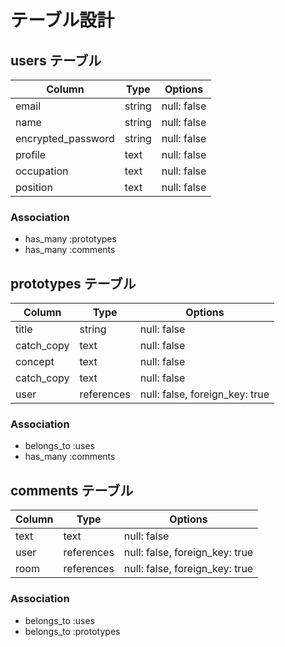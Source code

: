 # テーブル設計

## users テーブル

| Column             | Type   | Options     |
| ------------------ | ------ | ----------- |
| email              | string | null: false |
| name               | string | null: false |
| encrypted_password | string | null: false |
| profile            | text   | null: false |
| occupation         | text   | null: false |
| position           | text   | null: false |

### Association

- has_many :prototypes
- has_many :comments

## prototypes テーブル

| Column       | Type        | Options                        |
| ------------ | ----------- | ------------------------------ |
| title        | string      | null: false                    |
| catch_copy   | text        | null: false                    |
| concept      | text        | null: false                    |
| catch_copy   | text        | null: false                    |
| user         | references  | null: false, foreign_key: true |

### Association

- belongs_to :uses
- has_many :comments

## comments テーブル

| Column | Type       | Options                        |
| ------ | ---------- | ------------------------------ |
| text   | text       | null: false                    |
| user   | references | null: false, foreign_key: true |
| room   | references | null: false, foreign_key: true |

### Association

- belongs_to :uses
- belongs_to :prototypes


